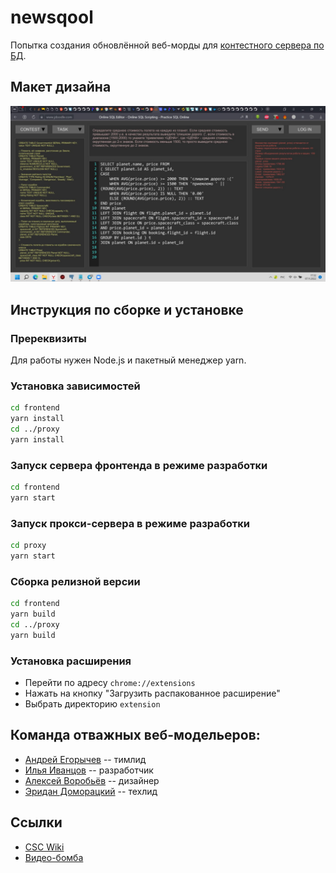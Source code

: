 # newsqool

Попытка создания обновлённой веб-морды для [контестного сервера по БД](https://github.com/dbarashev/sqool).

## Макет дизайна

![Макет дизайна](./design_draft.png)

## Инструкция по сборке и установке

### Пререквизиты

Для работы нужен Node.js и пакетный менеджер yarn.

### Установка зависимостей

```sh
cd frontend
yarn install
cd ../proxy
yarn install
```

### Запуск сервера фронтенда в режиме разработки

```sh
cd frontend
yarn start
```

### Запуск прокси-сервера в режиме разработки

```sh
cd proxy
yarn start
```

### Сборка релизной версии

```sh
cd frontend
yarn build
cd ../proxy
yarn build
```

### Установка расширения

- Перейти по адресу `chrome://extensions`
- Нажать на кнопку "Загрузить распакованное расширение"
- Выбрать директорию `extension`

## Команда отважных веб-модельеров:

- [Андрей Егорычев](https://github.com/CherniyKot) -- тимлид
- [Илья Иванцов](https://github.com/ilyaivantsov) -- разработчик
- [Алексей Воробьёв](https://github.com/PinochetLab) -- дизайнер
- [Эридан Доморацкий](https://gh.byprogminer.ru) -- техлид

## Ссылки

- [CSC Wiki](https://wiki.compscicenter.ru/index.php/NewSqool)
- [Видео-бомба](https://youtu.be/AeFrzbK-bQU)

